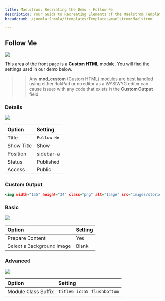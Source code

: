 ```yaml
---
title: Maelstrom: Recreating the Demo - Follow Me
description: Your Guide to Recreating Elements of the Maelstrom Template for Joomla
breadcrumb: /joomla:Joomla/!templates:Templates/maelstrom:Maelstrom

---
```


Follow Me
-----

![][demo]

This area of the front page is a **Custom HTML** module. You will find the settings used in our demo below.

>> Any **mod_custom** (Custom HTML) modules are best handled using either RokPad or no editor as a WYSIWYG editor can cause issues with any code that exists in the **Custom Output** field.

### Details

![][demo2]

| Option     | Setting     |  
| :--------- | :---------- |  
| Title      | `Follow Me` |  
| Show Title | Show        |  
| Position   | sidebar-a   |  
| Status     | Published   |  
| Access     | Public      |  

### Custom Output

~~~ .html
<img width="155" height="34" class="png" alt="Image" src="images/stories/demo/frontpage/fp-icons.png" />
~~~

### Basic

![][demo3]

| Option                    | Setting |  
| :------------------------ | :------ |  
| Prepare Content           | Yes     |  
| Select a Background Image | Blank   |

### Advanced

![][demo4]

| Option              | Setting                    |  
| :------------------ | :------------------------- |  
| Module Class Suffix | `title6 icon5 flushbottom` |  

[demo]: assets/demo_4.jpeg
[demo2]: assets/demo_4a.jpeg
[demo3]: assets/demo_4b.jpeg
[demo4]: assets/demo_4c.jpeg
